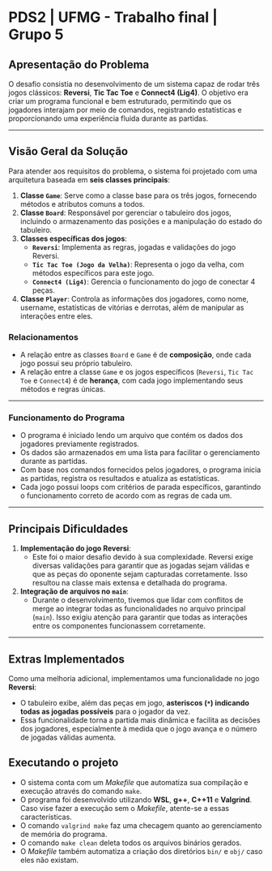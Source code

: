 # PDS2 | UFMG - Trabalho final | Grupo 5

## **Apresentação do Problema**
O desafio consistia no desenvolvimento de um sistema capaz de rodar três jogos clássicos: **Reversi**, **Tic Tac Toe** e **Connect4 (Lig4)**. O objetivo era criar um programa funcional e bem estruturado, permitindo que os jogadores interajam por meio de comandos, registrando estatísticas e proporcionando uma experiência fluida durante as partidas.

---

## **Visão Geral da Solução**
Para atender aos requisitos do problema, o sistema foi projetado com uma arquitetura baseada em **seis classes principais**:

1. **Classe `Game`**: Serve como a classe base para os três jogos, fornecendo métodos e atributos comuns a todos.
2. **Classe `Board`**: Responsável por gerenciar o tabuleiro dos jogos, incluindo o armazenamento das posições e a manipulação do estado do tabuleiro.
3. **Classes específicas dos jogos**:
   - **`Reversi`**: Implementa as regras, jogadas e validações do jogo Reversi.
   - **`Tic Tac Toe (Jogo da Velha)`**: Representa o jogo da velha, com métodos específicos para este jogo.
   - **`Connect4 (Lig4)`**: Gerencia o funcionamento do jogo de conectar 4 peças.
4. **Classe `Player`**: Controla as informações dos jogadores, como nome, username, estatísticas de vitórias e derrotas, além de manipular as interações entre eles.

### **Relacionamentos**
- A relação entre as classes `Board` e `Game` é de **composição**, onde cada jogo possui seu próprio tabuleiro.
- A relação entre a classe `Game` e os jogos específicos (`Reversi`, `Tic Tac Toe` e `Connect4`) é de **herança**, com cada jogo implementando seus métodos e regras únicas.

---

### **Funcionamento do Programa**
- O programa é iniciado lendo um arquivo que contém os dados dos jogadores previamente registrados.
- Os dados são armazenados em uma lista para facilitar o gerenciamento durante as partidas.
- Com base nos comandos fornecidos pelos jogadores, o programa inicia as partidas, registra os resultados e atualiza as estatísticas.
- Cada jogo possui loops com critérios de parada específicos, garantindo o funcionamento correto de acordo com as regras de cada um.

---

## **Principais Dificuldades**
1. **Implementação do jogo Reversi**:
   - Este foi o maior desafio devido à sua complexidade. Reversi exige diversas validações para garantir que as jogadas sejam válidas e que as peças do oponente sejam capturadas corretamente. Isso resultou na classe mais extensa e detalhada do programa.
2. **Integração de arquivos no `main`**:
   - Durante o desenvolvimento, tivemos que lidar com conflitos de merge ao integrar todas as funcionalidades no arquivo principal (`main`). Isso exigiu atenção para garantir que todas as interações entre os componentes funcionassem corretamente.

---

## **Extras Implementados**
Como uma melhoria adicional, implementamos uma funcionalidade no jogo **Reversi**:
- O tabuleiro exibe, além das peças em jogo, **asteriscos (`*`) indicando todas as jogadas possíveis** para o jogador da vez.
- Essa funcionalidade torna a partida mais dinâmica e facilita as decisões dos jogadores, especialmente à medida que o jogo avança e o número de jogadas válidas aumenta.

## **Executando o projeto**
- O sistema conta com um *Makefile* que automatiza sua compilação e execução através do comando `make`.
- O programa foi desenvolvido utilizando **WSL**, **g++**, **C++11** e **Valgrind**. Caso vise fazer a execução sem o *Makefile*, atente-se a essas características. 
- O comando `valgrind make` faz uma checagem quanto ao gerenciamento de memória do programa.
- O comando `make clean` deleta todos os arquivos binários gerados.
- O *Makefile* também automatiza a criação dos diretórios `bin/` e `obj/` caso eles não existam.
